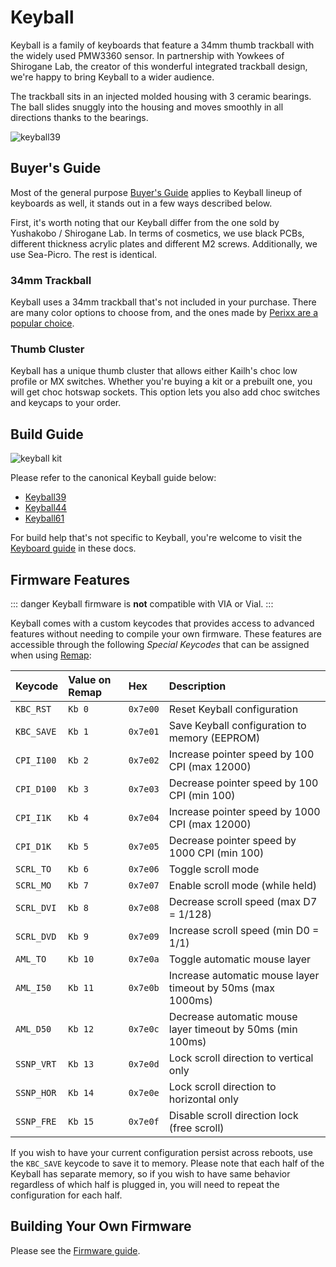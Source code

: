 # Keyball

Keyball is a family of keyboards that feature a 34mm thumb trackball with the widely used PMW3360 sensor. In partnership with Yowkees of Shirogane Lab, the creator of this wonderful integrated trackball design, we're happy to bring Keyball to a wider audience.

The trackball sits in an injected molded housing with 3 ceramic bearings. The ball slides snuggly into the housing and moves smoothly in all directions thanks to the bearings.

![keyball39](./top.webp)

## Buyer's Guide

Most of the general purpose [Buyer's Guide](../../buyers-guide/index.md) applies to Keyball lineup of keyboards as well, it stands out in a few ways described below.

First, it's worth noting that our Keyball differ from the one sold by Yushakobo / Shirogane Lab. In terms of cosmetics, we use black PCBs, different thickness acrylic plates and different M2 screws. Additionally, we use Sea-Picro. The rest is identical.

### 34mm Trackball

Keyball uses a 34mm trackball that's not included in your purchase. There are many color options to choose from, and the ones made by [Perixx are a popular choice](https://www.amazon.com/Perixx-PERIPRO-303-GLG-Trackball-Compatible/dp/B07BDHK2MR).

### Thumb Cluster

Keyball has a unique thumb cluster that allows either Kailh's choc low profile or MX switches. Whether you're buying a kit or a prebuilt one, you will get choc hotswap sockets. This option lets you also add choc switches and keycaps to your order.

## Build Guide

![keyball kit](./keyball-kit.jpg)

Please refer to the canonical Keyball guide below:

- [Keyball39](https://github.com/Yowkees/keyball/blob/main/keyball39/doc/rev1/buildguide_en.md)
- [Keyball44](https://github.com/Yowkees/keyball/blob/main/keyball44/doc/rev1/buildguide_en.md)
- [Keyball61](https://github.com/Yowkees/keyball/blob/main/keyball61/doc/rev1/buildguide_en.md)

For build help that's not specific to Keyball, you're welcome to visit the [Keyboard guide](../index.md) in these docs.

## Firmware Features

::: danger
Keyball firmware is **not** compatible with VIA or Vial.
:::

Keyball comes with a custom keycodes that provides access to advanced features without needing to compile your own firmware. These features are accessible through the following *Special Keycodes* that can be assigned when using [Remap](https://remap-keys.app):

| Keycode    | Value on Remap  | Hex      | Description                                                       |
|:-----------|:----------------|:---------|:------------------------------------------------------------------|
| `KBC_RST`  | `Kb 0`          | `0x7e00` | Reset Keyball configuration                                       |
| `KBC_SAVE` | `Kb 1`          | `0x7e01` | Save Keyball configuration to memory (EEPROM)                     |
| `CPI_I100` | `Kb 2`          | `0x7e02` | Increase pointer speed by 100 CPI (max 12000)                     |
| `CPI_D100` | `Kb 3`          | `0x7e03` | Decrease pointer speed by 100 CPI (min 100)                       |
| `CPI_I1K`  | `Kb 4`          | `0x7e04` | Increase pointer speed by 1000 CPI (max 12000)                    |
| `CPI_D1K`  | `Kb 5`          | `0x7e05` | Decrease pointer speed by 1000 CPI (min 100)                      |
| `SCRL_TO`  | `Kb 6`          | `0x7e06` | Toggle scroll mode                                                |
| `SCRL_MO`  | `Kb 7`          | `0x7e07` | Enable scroll mode (while held)                                   |
| `SCRL_DVI` | `Kb 8`          | `0x7e08` | Decrease scroll speed (max D7 = 1/128)                            |
| `SCRL_DVD` | `Kb 9`          | `0x7e09` | Increase scroll speed (min D0 = 1/1)                              |
| `AML_TO`   | `Kb 10`         | `0x7e0a` | Toggle automatic mouse layer                                      |
| `AML_I50`  | `Kb 11`         | `0x7e0b` | Increase automatic mouse layer timeout by 50ms (max 1000ms)       |
| `AML_D50`  | `Kb 12`         | `0x7e0c` | Decrease automatic mouse layer timeout by 50ms (min 100ms)        |
| `SSNP_VRT` | `Kb 13`         | `0x7e0d` | Lock scroll direction to vertical only                            |
| `SSNP_HOR` | `Kb 14`         | `0x7e0e` | Lock scroll direction to horizontal only                          |
| `SSNP_FRE` | `Kb 15`         | `0x7e0f` | Disable scroll direction lock (free scroll)                       |

If you wish to have your current configuration persist across reboots, use the `KBC_SAVE` keycode to save it to memory. Please note that each half of the Keyball has separate memory, so if you wish to have same behavior regardless of which half is plugged in, you will need to repeat the configuration for each half.

## Building Your Own Firmware

Please see the [Firmware guide](../../../firmware/index.md).